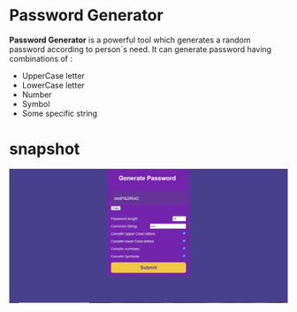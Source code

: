 # Password Generator
**Password Generator** is a powerful tool which generates a random password according to person`s need.
It can generate password having combinations of :
- UpperCase letter
- LowerCase letter
- Number
- Symbol
- Some specific string

# snapshot
![snapshot](Screenshot.PNG)
